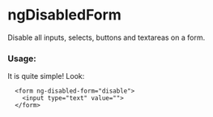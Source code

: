ngDisabledForm
==============

Disable all inputs, selects, buttons and textareas on a form.

### Usage:

It is quite simple! Look:
```
  <form ng-disabled-form="disable">
    <input type="text" value="">
  </form>
```
